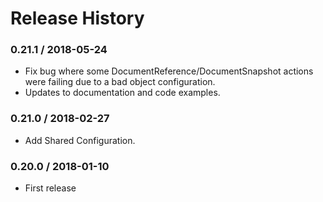 # Release History

### 0.21.1 / 2018-05-24

* Fix bug where some DocumentReference/DocumentSnapshot actions
  were failing due to a bad object configuration.
* Updates to documentation and code examples.

### 0.21.0 / 2018-02-27

* Add Shared Configuration.

### 0.20.0 / 2018-01-10

* First release

